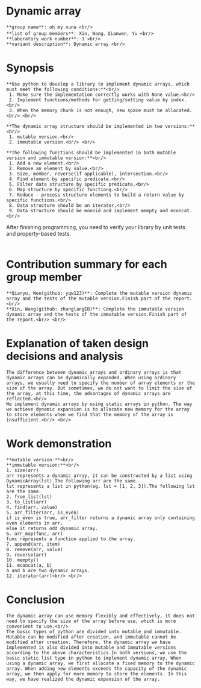 # Dynamic array
    **group name**: oh my nunu <br/>    
    **list of group members**: Xin, Wang、Qianwen, Yu <br/>    
    **laboratory work number**: 1 <br/>  
    **variant description**: Dynamic array <br/>  
# Synopsis
    **Use python to develop a library to implement dynamic arrays, which must meet the following conditions:**<br/> 
     1. Make sure the implementation correctly works with None value.<br/> 
     2. Implement functions/methods for getting/setting value by index.<br/> 
     3. When the memory chunk is not enough, new space must be allocated.<br/> <br/> 
  
    **The dynamic array structure should be implemented in two versions:**<br/> 
     1. mutable version.<br/> 
     2. immutable version.<br/> <br/> 
  
    **The following functions should be implemented in both mutable version and immutable version:**<br/> 
     1. Add a new element.<br/> 
     2. Remove an element by value.<br/> 
     3. Size, member, reverse(if applicable), intersection.<br/> 
     4. Find element by specific predicate.<br/> 
     5. Filter data structure by specific predicate.<br/> 
     6. Map structure by specific functiong.<br/> 
     7. Reduce - process structure elements to build a return value by specific functions.<br/> 
     8. Data structure should be an iterator.<br/> 
     9. Data structure should be monoid and implement mempty and mconcat.<br/> 
  
  After finishing programming, you need to verify your library by unit tests and property-based tests.<br/> <br/> 
  
# Contribution summary for each group member
    **Qianyu, Wen(github: yqw123)**: Complete the mutable version dynamic array and the tests of the mutable version.Finish part of the report.<br/> 
    **Xin, Wang(github: zhanglangEB)**: Complete the immutable version dynamic array and the tests of the immutable version.Finish part of the report.<br/> <br/> 

# Explanation of taken design decisions and analysis
    The difference between dynamic arrays and ordinary arrays is that dynamic arrays can be dynamically expanded. When using ordinary arrays, we usually need to specify the number of array elements or the size of the array. But sometimes, we do not want to limit the size of the array, at this time, the advantages of dynamic arrays are reflected.<br/> 
    We implement dynamic arrays by using static arrays in python. The way we achieve dynamic expansion is to allocate new memory for the array to store elements when we find that the memory of the array is insufficient.<br/> <br/> 

# Work demonstration
    **mutable version:**<br/> 
    **immutable version:**<br/> 
    1. size(arr)
    arr represents a dynamic array, it can be constructed by a list using DynamicArray(lst).The following arr are the same.
    lst represents a list in python(eg. lst = [1, 2, 3]).The following lst are the same.
    2. from_list(lst)
    3. to_list(arr)
    4. find(arr, value)
    5. arr_filter(arr, is_even)
    if is_even is true, arr_filter returns a dynamic array only containing even elements in arr.
    else it returns odd dynamic array.
    6. arr_map(func, arr)
    func represents a function applied to the array.
    7. append(arr, item)
    8. remove(arr, value)
    9. reverse(arr)
    10. mempty()
    11. mconcat(a, b)
    a and b are two dynamic arrays.
    12. iterator(arr)<br/> <br/> 
# Conclusion
    The dynamic array can use memory flexibly and effectively, it does not need to specify the size of the array before use, which is more convenient to use.<br/> 
    The basic types of python are divided into mutable and immutable. Mutable can be modified after creation, and immutable cannot be modified after creation. Therefore, the dynamic array we have implemented is also divided into mutable and immutable versions according to the above characteristics.In both versions, we use the basic static list type in python to implement dynamic array. When using a dynamic array, we first allocate a fixed memory to the dynamic array. When adding new elements exceeds the capacity of the dynamic array, we then apply for more memory to store the elements. In this way, we have realized the dynamic expansion of the array.
